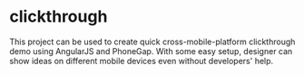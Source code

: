 clickthrough
============

This project can be used to create quick cross-mobile-platform clickthrough demo using AngularJS and PhoneGap. With some easy setup, designer can show ideas on different mobile devices even without developers' help.
